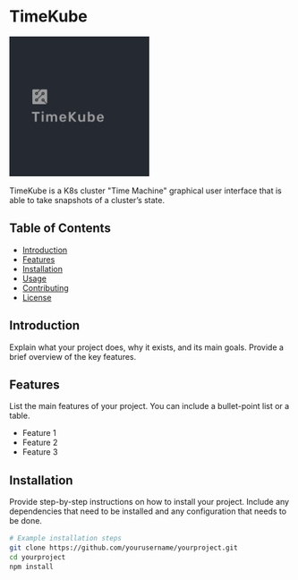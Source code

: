 # TimeKube 

<p>
  <img width="250" src="assets/logo.png" alt="TK Logo">
</p>

TimeKube is a K8s cluster "Time Machine" graphical user interface that is able to take snapshots of a cluster’s state. 

## Table of Contents

- [Introduction](#introduction)
- [Features](#features)
- [Installation](#installation)
- [Usage](#usage)
- [Contributing](#contributing)
- [License](#license)

## Introduction

Explain what your project does, why it exists, and its main goals. Provide a brief overview of the key features.

## Features

List the main features of your project. You can include a bullet-point list or a table.

- Feature 1
- Feature 2
- Feature 3

## Installation

Provide step-by-step instructions on how to install your project. Include any dependencies that need to be installed and any configuration that needs to be done.

```bash
# Example installation steps
git clone https://github.com/yourusername/yourproject.git
cd yourproject
npm install
